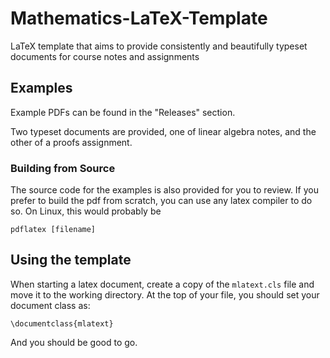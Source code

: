 # Mathematics-LaTeX-Template
LaTeX template that aims to provide consistently and beautifully typeset documents for course notes and assignments

## Examples
Example PDFs can be found in the "Releases" section.

Two typeset documents are provided, one of linear algebra notes, and the other of a proofs assignment.

### Building from Source
The source code for the examples is also provided for you to review. If you prefer to build the pdf from scratch, you can use any latex compiler to do so. On Linux, this would probably be
```
pdflatex [filename]
```

## Using the template
When starting a latex document, create a copy of the `mlatext.cls` file and move it to the working directory. At the top of your file, you should set your document class as:
```
\documentclass{mlatext}
```
And you should be good to go.
